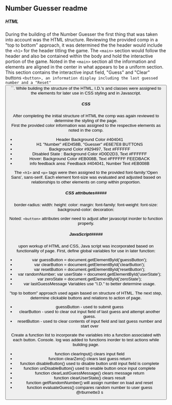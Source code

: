 ## Number Guesser readme ##

##### HTML #####

During the building of the Number Guesser the first thing that was taken into account was the HTML structure.
Reviewing the provided comp in a "top to bottom" approach, it was determined the the header would include the ``<h1>`` for the header titling the game.
The ``<main>`` section would follow the header and also be contained within the body and hold the interactive portion of the game.
Noted in the ``<main>`` section all the information and elements are aligned in the center in what appears to be a uniform section.
This section contains the interactive input field, "Guess" and "Clear" buttons ``<button>, an information display including the last guessed number and a "Reset" ``<button>``.
While building the structure of the HTML, I.D.'s and classes were assigned to the elements for later use in CSS styling and in Javascript.

##### CSS #####

After completing the initial structure of HTML the comp was again reviewed to determine the styling of the page.  
First the provided color information was assigned to the respective elements as noted in the comp.
- Header Background Color #404041
- H1 "Number" #ED458B, "Guesser" #E6E7E8
BUTTONS
- Background Color #929497, Text #FFFFFF
- Disabled State : Background Color #D0D2D3, Text #FFFFFF
- Hover: Background Color #EB008B, Text #FFFFFF
FEEDBACK
- info feedback area: Feedback #404041, Number Text #EB008B

The ``<h1>`` and ``<p>`` tags were then assigned to the provided font-family:'Open Sans', sans-serif.  Each element font-size was
evaluated and adjusted based on relationships to other elements on comp within proportion.

##### CSS attributes#####
  border-radius:
  width:
  height:
  color:
  margin:
  font-family:
  font-weight:
  font-size:
  background-color:
  decoration:

  Noted:  ``<button>`` attributes order need to adjust after javascript inorder to function properly.

  #####  JavaScript#####

  upon workup of HTML and CSS, Java script was incorporated based on functionality of page.  First, define global variables for use in later function:
  - var guessButton = document.getElementById('guessButton');
  - var clearButton = document.getElementById('clearButton');
  - var resetButton = document.getElementById('resetButton');
  - var randomNumber;
  var userState = document.getElementById('userState');
  - var zeroState = document.getElementById('zeroState');
  - var lastGuessMessage
  Variables use "I.D." to better determine usage.

  "top to bottom" approach used again based on structure of HTML.
  The next step, determine clickable buttons and relations to action of page.
  - guessButton - used to submit guess
  - clearButton - used to clear out input field of last guess and attempt another guess.
  - resetButton -  used to clear contents of input field and last guess number and start over

  Create a function list to incorporate the variables into a function associated with each button.
  Console. log was added to functions inorder to test actions while building page.
  - function clearInput() clears input field
  - function clearZero() clears last guess return
  - function disableButton() used to disable button until input field is complete
  - function unDisableButton() used to enable button once input complete
  - function clearLastGuessMessage() clears message return
  - function clearUserState() clears result
  - function getRandomNumber() will assign number on load and reset
  - function evaluateGuess() compares random number to user guess
 @rburnette3
s
